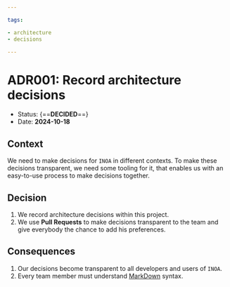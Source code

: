 ```yaml
---

tags:

- architecture
- decisions

---
```


# ADR001: Record architecture decisions

- Status: {==__DECIDED__==}
- Date: __2024-10-18__

## Context

We need to make decisions for `INOA` in different contexts.
To make these decisions transparent, we need some tooling for it, that enables us with an easy-to-use process to make
decisions together.

## Decision

1. We record architecture decisions within this project.
2. We use __Pull Requests__ to make decisions transparent to the team and give everybody the chance to add his
   preferences.

## Consequences

1. Our decisions become transparent to all developers and users of `INOA`.
2. Every team member must understand [MarkDown](https://www.markdownguide.org/basic-syntax/) syntax.

